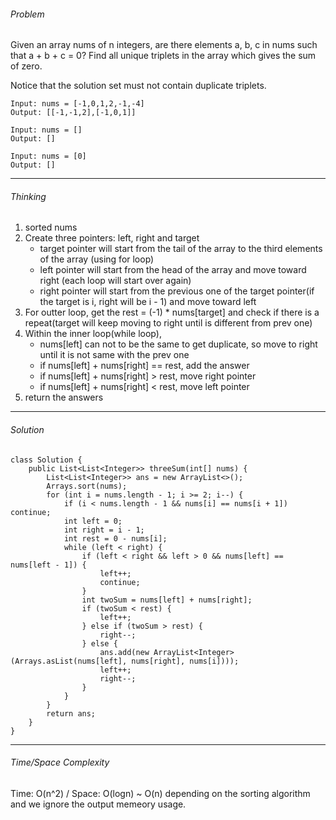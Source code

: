 ###### Problem

Given an array nums of n integers, are there elements a, b, c in nums such that a + b + c = 0? Find all unique triplets in the array which gives the sum of zero.

Notice that the solution set must not contain duplicate triplets.

```
Input: nums = [-1,0,1,2,-1,-4]
Output: [[-1,-1,2],[-1,0,1]]
```

```
Input: nums = []
Output: []
```

```
Input: nums = [0]
Output: []
```

---
###### Thinking
1. sorted nums
2. Create three pointers: left, right and target
	* target pointer will start from the tail of the array to the third elements of the array (using for loop)
    * left pointer will start from the head of the array and move toward right (each loop will start over again)
    * right pointer will start from the previous one of the target pointer(if the target is i, right will be i - 1) and move toward left
3. For outter loop, get the rest = (-1) * nums[target] and check if there is a repeat(target will keep moving to right until is different from prev one)
4. Within the inner loop(while loop), 
	*	nums[left] can not to be the same to get duplicate, so move to right until it is not same with the prev one
	*	if nums[left] + nums[right] == rest, add the answer
	*	if nums[left] + nums[right] > rest, move right pointer
	* 	if nums[left] + nums[right] < rest, move left pointer
5. return the answers

---
###### Solution

```
class Solution {
    public List<List<Integer>> threeSum(int[] nums) {
        List<List<Integer>> ans = new ArrayList<>();
        Arrays.sort(nums);
        for (int i = nums.length - 1; i >= 2; i--) {
            if (i < nums.length - 1 && nums[i] == nums[i + 1]) continue;
            int left = 0;
            int right = i - 1;
            int rest = 0 - nums[i];
            while (left < right) {
                if (left < right && left > 0 && nums[left] == nums[left - 1]) {
                    left++;
                    continue;
                }
                int twoSum = nums[left] + nums[right];
                if (twoSum < rest) {
                    left++;
                } else if (twoSum > rest) {
                    right--;
                } else {
                    ans.add(new ArrayList<Integer>(Arrays.asList(nums[left], nums[right], nums[i])));
                    left++;
                    right--;
                }
            }
        }
        return ans;
    }
}
```


---
###### Time/Space Complexity

Time: O(n^2) / Space: O(logn) ~ O(n) depending on the sorting algorithm and we ignore the output memeory usage.